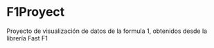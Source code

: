 # F1Proyect
Proyecto de visualización de datos de la formula 1, obtenidos desde la librería Fast F1
